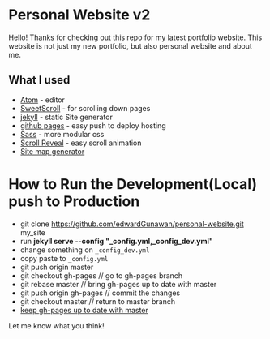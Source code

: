 # Personal Website v2

Hello! Thanks for checking out this repo for my latest portfolio website. This website is not just my new portfolio, but also personal website and about me.

## What I used
- [Atom](https://atom.io/) - editor
- [SweetScroll](https://tsuyoshiwada.github.io/sweet-scroll/) - for scrolling down pages
- [jekyll](https://jekyllrb.com/) - static Site generator
- [github pages](https://pages.github.com/) - easy push to deploy hosting
-  [Sass](http://sass-lang.com/) - more modular css
-  [Scroll Reveal](https://scrollrevealjs.org/) - easy scroll animation
- [Site map generator](https://www.xml-sitemaps.com/)

#  How to Run the Development(Local) push to Production
- git clone https://github.com/edwardGunawan/personal-website.git my_site
- run **jekyll serve --config "_config.yml,_config_dev.yml"**
- change something on `_config_dev.yml`
- copy paste to `_config.yml`
- git push origin master
- git checkout gh-pages // go to gh-pages branch
- git rebase master // bring gh-pages up to date with master
- git push origin gh-pages // commit the changes
- git checkout master // return to master branch
- [keep gh-pages up to date with master](https://gist.github.com/mandiwise/44d1edce18f2ffb14f63)


Let me know what you think!
